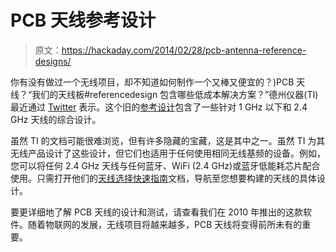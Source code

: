 # PCB 天线参考设计

> 原文：<https://hackaday.com/2014/02/28/pcb-antenna-reference-designs/>

你有没有做过一个无线项目，却不知道如何制作一个又棒又便宜的？)PCB 天线？“我们的天线板#referencedesign 包含哪些低成本解决方案？”德州仪器(TI)最近通过 [Twitter](https://twitter.com/TXInstruments/status/436923998921035777) 表示。这个旧的[参考设计](http://www.ti.com/tool/CC-ANTENNA-DK-RD)包含了一些针对 1 GHz 以下和 2.4 GHz 天线的综合设计。

虽然 TI 的文档可能很难浏览，但有许多隐藏的宝藏，这是其中之一。虽然 TI 为其无线产品设计了这些设计，但它们也适用于任何使用相同无线基频的设备。例如，您可以将任何 2.4 GHz 天线与任何蓝牙、WiFi (2.4 GHz)或蓝牙低能耗芯片配合使用。只需打开他们的[天线选择快速指南](http://www.ti.com/lit/an/swra351a/swra351a.pdf)文档，导航至您想要构建的天线的具体设计。

要更详细地了解 PCB 天线的设计和测试，请查看我们在 2010 年推出的这款软件。随着物联网的发展，无线项目将越来越多，PCB 天线将变得前所未有的重要。